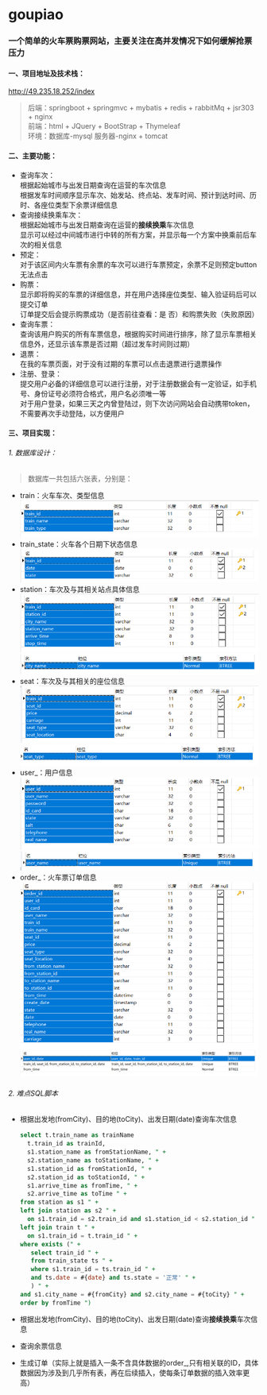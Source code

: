 # goupiao

### 一个简单的火车票购票网站，主要关注在高并发情况下如何缓解抢票压力

#### 一、项目地址及技术栈： <br>
  http://49.235.18.252/index <br>
>后端：springboot + springmvc + mybatis + redis + rabbitMq + jsr303 + nginx <br>
>前端：html + JQuery + BootStrap + Thymeleaf <br>
>环境：数据库-mysql 服务器-nginx + tomcat

#### 二、主要功能： <br>
* 查询车次： <br>
  根据起始城市与出发日期查询在运营的车次信息 <br>
  根据发车时间顺序显示车次、始发站、终点站、发车时间、预计到达时间、历时、各座位类型下余票详细信息 <br>
* 查询接续换乘车次： <br>
  根据起始城市与出发日期查询在运营的**接续换乘**车次信息 <br>
  显示可以经过中间城市进行中转的所有方案，并显示每一个方案中换乘前后车次的相关信息 <br>
* 预定： <br>
  对于该区间内火车票有余票的车次可以进行车票预定，余票不足则预定button无法点击 <br>
* 购票： <br>
  显示即将购买的车票的详细信息，并在用户选择座位类型、输入验证码后可以提交订单 <br>
  订单提交后会提示购票成功（是否前往查看：是 否）和购票失败（失败原因） <br>
* 查询车票： <br>
  查询该用户购买的所有车票信息，根据购买时间进行排序，除了显示车票相关信息外，还显示该车票是否过期（超过发车时间则过期） <br>
* 退票： <br>
  在我的车票页面，对于没有过期的车票可以点击退票进行退票操作 <br>
* 注册、登录： <br>
  提交用户必备的详细信息可以进行注册，对于注册数据会有一定验证，如手机号、身份证号必须符合格式，用户名必须唯一等 <br>
  对于用户登录，如果三天之内曾登陆过，则下次访问网站会自动携带token，不需要再次手动登陆，以方便用户 <br>

#### 三、项目实现： <br>
###### 1. 数据库设计： <br>
>数据库一共包括六张表，分别是： <br>
* train：火车车次、类型信息 <br>
![](https://github.com/luopoQAQ/goupiao/blob/master/%E6%95%B0%E6%8D%AE%E5%BA%93%E8%AE%BE%E8%AE%A1_image/train.PNG)
* train_state：火车各个日期下状态信息 <br>
![](https://github.com/luopoQAQ/goupiao/blob/master/%E6%95%B0%E6%8D%AE%E5%BA%93%E8%AE%BE%E8%AE%A1_image/train_state.PNG)
* station：车次及与其相关站点具体信息 <br>
![](https://github.com/luopoQAQ/goupiao/blob/master/%E6%95%B0%E6%8D%AE%E5%BA%93%E8%AE%BE%E8%AE%A1_image/station.PNG)
![](https://github.com/luopoQAQ/goupiao/blob/master/%E6%95%B0%E6%8D%AE%E5%BA%93%E8%AE%BE%E8%AE%A1_image/station_index.PNG)
* seat：车次及与其相关的座位信息 <br>
![](https://github.com/luopoQAQ/goupiao/blob/master/%E6%95%B0%E6%8D%AE%E5%BA%93%E8%AE%BE%E8%AE%A1_image/seat.PNG)
![](https://github.com/luopoQAQ/goupiao/blob/master/%E6%95%B0%E6%8D%AE%E5%BA%93%E8%AE%BE%E8%AE%A1_image/seat_index.PNG)
* user_：用户信息 <br>
![](https://github.com/luopoQAQ/goupiao/blob/master/%E6%95%B0%E6%8D%AE%E5%BA%93%E8%AE%BE%E8%AE%A1_image/user_.PNG)
![](https://github.com/luopoQAQ/goupiao/blob/master/%E6%95%B0%E6%8D%AE%E5%BA%93%E8%AE%BE%E8%AE%A1_image/user_index.PNG)
* order_：火车票订单信息 <br>
![](https://github.com/luopoQAQ/goupiao/blob/master/%E6%95%B0%E6%8D%AE%E5%BA%93%E8%AE%BE%E8%AE%A1_image/order_.PNG)
![](https://github.com/luopoQAQ/goupiao/blob/master/%E6%95%B0%E6%8D%AE%E5%BA%93%E8%AE%BE%E8%AE%A1_image/order_index.PNG)

###### 2. 难点SQL脚本 
* 根据出发地(fromCity)、目的地(toCity)、出发日期(date)查询车次信息
  ```Sql
  select t.train_name as trainName
    t.train_id as trainId, 
    s1.station_name as fromStationName, " +
    s2.station_name as toStationName, " +
    s1.station_id as fromStationId, " +
    s2.station_id as toStationId, " +
    s1.arrive_time as fromTime, " +
    s2.arrive_time as toTime " +
  from station as s1 " +
  left join station as s2 " +
    on s1.train_id = s2.train_id and s1.station_id < s2.station_id " +
  left join train t " +
    on s1.train_id = t.train_id " +
  where exists (" +
     select train_id " +
     from train_state ts " +
     where s1.train_id = ts.train_id " +
     and ts.date = #{date} and ts.state = '正常' " +
     ) " +
  and s1.city_name = #{fromCity} and s2.city_name = #{toCity} " +
  order by fromTime ")
  ```
* 根据出发地(fromCity)、目的地(toCity)、出发日期(date)查询**接续换乘**车次信息
  
* 查询余票信息
  
* 生成订单（实际上就是插入一条不含具体数据的order_,只有相关联的ID，具体数据因为涉及到几乎所有表，再在后续插入，使每条订单数据的插入效率更高）



























